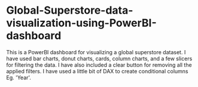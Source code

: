 # Global-Superstore-data-visualization-using-PowerBI-dashboard
This is a PowerBI dashboard for visualizing a global superstore dataset. I have used bar charts, donut charts, cards, column charts, and a few slicers for filtering the data. I have also included a clear button for removing all the applied filters. I have used a little bit of DAX to create conditional columns Eg. 'Year'. 
